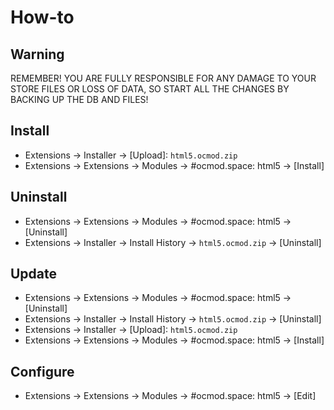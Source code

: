 # How-to

## Warning
REMEMBER! YOU ARE FULLY RESPONSIBLE FOR ANY DAMAGE TO YOUR STORE FILES OR LOSS OF DATA, SO START ALL THE CHANGES BY BACKING UP THE DB AND FILES!

## Install
* Extensions → Installer → [Upload]: `html5.ocmod.zip`
* Extensions → Extensions → Modules → #ocmod.space: html5 → [Install]

## Uninstall
* Extensions → Extensions → Modules → #ocmod.space: html5 → [Uninstall]
* Extensions → Installer → Install History → `html5.ocmod.zip` → [Uninstall]

## Update
* Extensions → Extensions → Modules → #ocmod.space: html5 → [Uninstall]
* Extensions → Installer → Install History → `html5.ocmod.zip` → [Uninstall]
* Extensions → Installer → [Upload]: `html5.ocmod.zip`
* Extensions → Extensions → Modules → #ocmod.space: html5 → [Install]

## Configure
* Extensions → Extensions → Modules → #ocmod.space: html5 → [Edit]


